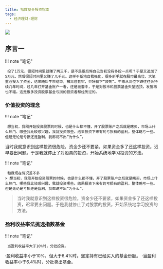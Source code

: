 ```yaml
---
title: 指数基金投资指南
tags:
  - 经济理财-理财
---
```


![](https://cdn.weread.qq.com/weread/cover/3/YueWen_921090/s_YueWen_921090.jpg)


## 序言一




!!! note "笔记"

	 投了1万元，很短时间里就赚了两三千，是不是很后悔自己当初没有多投一点呢？于是又追加了5万元，然后很短时间里又赚了几千元。这样不断地自我强化，很多新手就在股市最高位，大笔重仓投入了资金，结果随后牛市结束，被高位套牢，只好躺下“装死”。牛市从高位下跌往往会持续几年时间，过几年打开基金账户一看，还是被套中，于是对股市和股票基金失望透顶，发誓再也不碰。这是很多投资股票基金亏损的投资者都经历过的。 


### 价值投资的理念




!!! note "笔记"

	 想当初，我刚开始投资股票的时候，也是什么都不懂，开了股票账户之后就是瞎买，市场上什么热门、哪些我比较感兴趣，我就投资哪些。结果投资下来有的亏损有的盈利，整体略亏一些。但是无论是亏损还是盈利，我都说不出“为什么”。
当时我就意识到这样投资很危险，资金少还不要紧，如果资金多了还这样投资，迟早要出问题。于是我就停止了对股票的投资，开始系统地学习投资的方法。 


!!! note "笔记"

	 和我现在情况差不多 
	> 想当初，我刚开始投资股票的时候，也是什么都不懂，开了股票账户之后就是瞎买，市场上什么热门、哪些我比较感兴趣，我就投资哪些。结果投资下来有的亏损有的盈利，整体略亏一些。但是无论是亏损还是盈利，我都说不出“为什么”。  
> 当时我就意识到这样投资很危险，资金少还不要紧，如果资金多了还这样投资，迟早要出问题。于是我就停止了对股票的投资，开始系统地学习投资的方法。




### 盈利收益率法挑选指数基金




!!! note "笔记"

	 当盈利收益率大于10%时，分批投资。
·盈利收益率小于10%，但大于6.4%时，坚定持有已经买入的基金份额。
·当盈利收益率小于6.4%时，分批卖出基金。
  

